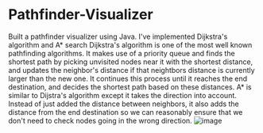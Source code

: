 # Pathfinder-Visualizer
Built a pathfinder visualizer using Java. I've implemented Dijkstra's algorithm and A* search
Dijkstra's algorithm is one of the most well known pathfinding algorithms. It makes use of a priority queue and finds the shortest path by picking unvisited nodes near it with the shortest distance, and updates the neighbor's distance if that neightbors distance is currently larger than the new one. It continues this process until it reaches the end destination, and decides the shortest path based on these distances.
A* is similar to Dijstra's algorithm except it takes the direction into account. Instead of just added the distance between neighbors, it also adds the distance from the end destination so we can reasonably ensure that we don't need to check nodes going in the wrong direction.
![image](https://user-images.githubusercontent.com/54549208/74961728-89ead300-53dc-11ea-949e-d893cf71f4ff.png)

